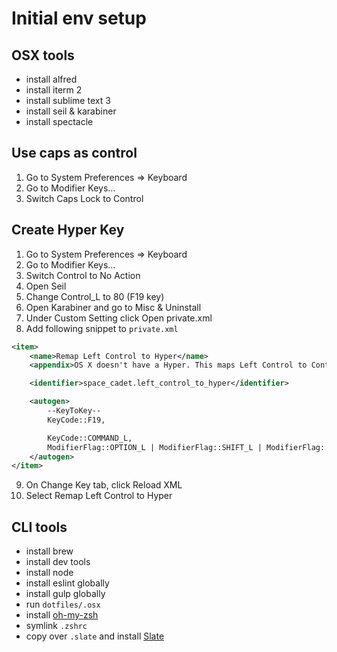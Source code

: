 # Initial env setup

## OSX tools
* install alfred
* install iterm 2
* install sublime text 3
* install seil & karabiner
* install spectacle

## Use caps as control
1. Go to System Preferences => Keyboard
2. Go to Modifier Keys...
3. Switch Caps Lock to Control

## Create Hyper Key
1. Go to System Preferences => Keyboard
2. Go to Modifier Keys...
3. Switch Control to No Action
4. Open Seil
5. Change Control_L to 80 (F19 key)
6. Open Karabiner and go to Misc & Uninstall
7. Under Custom Setting click Open private.xml
8. Add following snippet to `private.xml`

```xml
<item>
    <name>Remap Left Control to Hyper</name>
    <appendix>OS X doesn't have a Hyper. This maps Left Control to Control + Shift + Option + Command.</appendix>

    <identifier>space_cadet.left_control_to_hyper</identifier>

    <autogen>
        --KeyToKey--
        KeyCode::F19,

        KeyCode::COMMAND_L,
        ModifierFlag::OPTION_L | ModifierFlag::SHIFT_L | ModifierFlag::CONTROL_L
    </autogen>
</item>
```

9. On Change Key tab, click Reload XML
10. Select Remap Left Control to Hyper

## CLI tools
* install brew
* install dev tools
* install node
* install eslint globally
* install gulp globally
* run `dotfiles/.osx`
* install [oh-my-zsh](https://github.com/robbyrussell/oh-my-zsh)
* symlink `.zshrc`
* copy over `.slate` and install [Slate](https://github.com/jigish/slate)

